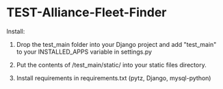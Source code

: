 TEST-Alliance-Fleet-Finder
==========================

Install: 

1) Drop the test_main folder into your Django project and add "test\_main" to your INSTALLED\_APPS variable in settings.py

2) Put the contents of /test\_main/static/ into your static files directory. 

3) Install requirements in requirements.txt (pytz, Django, mysql-python)